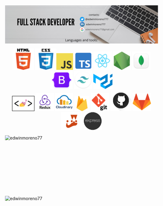 <a href="https://www.linkedin.com/in/edwinmoreno777/" target="_blank"> <img alt="html" src="https://github.com/edwinmoreno77/edwinmoreno77/blob/main/Edwin%20Moreno%20(2).png"> </a>

<p align="center"> <a href="https://www.linkedin.com/in/edwinmoreno777/" target="_blank"><img height="70" alt="html" src="https://github.com/edwinmoreno77/edwinmoreno77/blob/main/html.png"></a> 
<a href="https://www.linkedin.com/in/edwinmoreno777/" target="_blank"><img height="70" alt="css" src="https://github.com/edwinmoreno77/edwinmoreno77/blob/main/css.png"></a><a href="https://www.linkedin.com/in/edwinmoreno777/" target="_blank"><img height="55" alt="javascript" src="https://github.com/edwinmoreno77/edwinmoreno77/blob/main/javascript.png"></a>
<a href="https://www.typescriptlang.org/" target="_blank"><img height="60" alt="typescript" src="https://github.com/edwinmoreno77/edwinmoreno77/blob/main/typescript-1024.png"></a>
<a href="https://www.linkedin.com/in/edwinmoreno777/" target="_blank"><img height="60" alt="react" src="https://github.com/edwinmoreno77/edwinmoreno77/blob/main/react.png"></a>
<a href="https://www.linkedin.com/in/edwinmoreno777/" target="_blank"><img height="60" alt="nodejs" src="https://github.com/edwinmoreno77/edwinmoreno77/blob/main/nodejs.png"></a>
<a href="https://www.linkedin.com/in/edwinmoreno777/" target="_blank"><img height="60" alt="MongoDB" src="https://github.com/edwinmoreno77/edwinmoreno77/blob/main/mongodb_compass.png"></a>
<a href="https://www.linkedin.com/in/edwinmoreno777/" target="_blank"><img height="60" alt="Bootstrap" src="https://github.com/edwinmoreno77/edwinmoreno77/blob/main/bootstrap-logo-shadow.png"></a> <a href="https://tailwindcss.com/" target="_blank"><img height="60" alt="tailwind" src="https://github.com/edwinmoreno77/edwinmoreno77/blob/main/tailwind.png"></a>
<a href="https://mui.com/" target="_blank"><img height="50" alt="materialUI" src="https://github.com/edwinmoreno77/edwinmoreno77/blob/main/material-ui-logo.png"></a>  <br/> <a href="https://styled-components.com" target="_blank"><img height="50" alt="materialUI" src="https://github.com/edwinmoreno77/edwinmoreno77/blob/main/styled-components-color.png"></a>
<a href="https://redux.js.org/" target="_blank"><img height="60" alt="Redux" src="https://github.com/edwinmoreno77/edwinmoreno77/blob/main/Redux.png"></a> <a href="https://cloudinary.com/" target="_blank"><img height="60" alt="cloudinary" src="https://github.com/edwinmoreno77/edwinmoreno77/blob/main/cloudinary.png"></a>
<a href="https://firebase.google.com/" target="_blank"><img height="50" alt="firebase" src="https://github.com/edwinmoreno77/edwinmoreno77/blob/main/firebase.png"></a>
<a href="https://www.linkedin.com/in/edwinmoreno777/" target="_blank"><img height="60" alt="git" src="https://github.com/edwinmoreno77/edwinmoreno77/blob/main/logo-git.png"></a> <a href="https://github.com" target="_blank"><img height="70" alt="github" src="https://github.com/edwinmoreno77/edwinmoreno77/blob/main/github.png"></a> <a href="https://gitlab.com/" target="_blank"><img height="60" alt="gitlab" src="https://github.com/edwinmoreno77/edwinmoreno77/blob/main/gitlab.png"></a> <a href="https://jestjs.io/" target="_blank"><img height="60" src="https://github.com/edwinmoreno77/edwinmoreno77/blob/main/JEST.png" alt="jest" src="https://github.com/edwinmoreno77/edwinmoreno77/blob/main/firebase.png"></a> <a href="https://www.linkedin.com/in/edwinmoreno777/" target="_blank"><img height="60" alt="express" src="https://github.com/edwinmoreno77/edwinmoreno77/blob/main/express-2.png"></a></p>
<img align="left" src="https://github-readme-stats.vercel.app/api/top-langs?username=edwinmoreno77&show_icons=true&locale=en&layout=compact" width="380" height="200" alt="edwinmoreno77"/> </p> <p><img align="left" src="https://github-readme-stats.vercel.app/api?username=edwinmoreno77&show_icons=true&locale=en" width="420" height="200" alt="edwinmoreno77"/>


